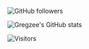 ![GitHub followers](https://img.shields.io/github/followers/Gregor-Lilienberg)

![Gregzee's GitHub stats](https://github-readme-stats.vercel.app/api?username=Gregzeee&show_icons=true&theme=dark)

![Visitors](https://profile-counter.glitch.me/{Gregzeee}/count.svg)
